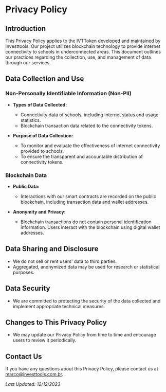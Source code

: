 # Privacy Policy

## Introduction

This Privacy Policy applies to the IVTToken developed and maintained by Investtools. Our project utilizes blockchain technology to provide internet connectivity to schools in underconnected areas. This document outlines our practices regarding the collection, use, and management of data through our services.

## Data Collection and Use

### Non-Personally Identifiable Information (Non-PII)

- **Types of Data Collected:**
  - Connectivity data of schools, including internet status and usage statistics.
  - Blockchain transaction data related to the connectivity tokens.

- **Purpose of Data Collection:**
  - To monitor and evaluate the effectiveness of internet connectivity provided to schools.
  - To ensure the transparent and accountable distribution of connectivity tokens.

### Blockchain Data

- **Public Data:**
  - Interactions with our smart contracts are recorded on the public blockchain, including transaction data and wallet addresses.

- **Anonymity and Privacy:**
  - Blockchain transactions do not contain personal identification information. Users interact with the blockchain using digital wallet addresses.

## Data Sharing and Disclosure

- We do not sell or rent users' data to third parties.
- Aggregated, anonymized data may be used for research or statistical purposes.

## Data Security

- We are committed to protecting the security of the data collected and implement appropriate technical measures.

## Changes to This Privacy Policy

- We may update our Privacy Policy from time to time and encourage users to review it periodically.

## Contact Us

If you have any questions about this Privacy Policy, please contact us at marco@investtools.com.br.

_Last Updated: 12/12/2023_

